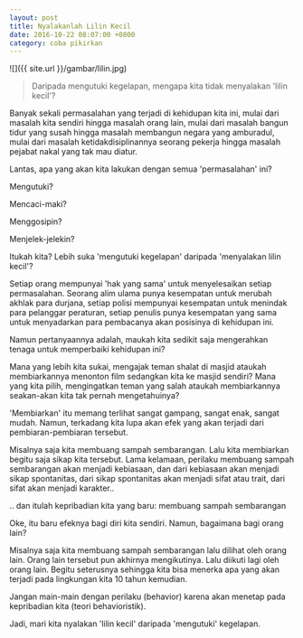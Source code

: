 ```yaml
---
layout: post
title: Nyalakanlah Lilin Kecil
date: 2016-10-22 08:07:00 +0800
category: coba pikirkan
---
```


![]({{ site.url }}/gambar/lilin.jpg)

> Daripada mengutuki kegelapan, mengapa kita tidak menyalakan 'lilin kecil'?

Banyak sekali permasalahan yang terjadi di kehidupan kita ini, mulai dari masalah kita sendiri hingga masalah orang lain, mulai dari masalah bangun tidur yang susah hingga masalah membangun negara yang amburadul, mulai dari masalah ketidakdisiplinannya seorang pekerja hingga masalah pejabat nakal yang tak mau diatur.

Lantas, apa yang akan kita lakukan dengan semua 'permasalahan' ini?

<!-- more -->

Mengutuki?

Mencaci-maki?

Menggosipin?

Menjelek-jelekin?

Itukah kita? Lebih suka 'mengutuki kegelapan' daripada 'menyalakan lilin kecil'?

Setiap orang mempunyai 'hak yang sama' untuk menyelesaikan setiap permasalahan. Seorang alim ulama punya kesempatan untuk merubah akhlak para durjana, setiap polisi mempunyai kesempatan untuk menindak para pelanggar peraturan, setiap penulis punya kesempatan yang sama untuk menyadarkan para pembacanya akan posisinya di kehidupan ini.

Namun pertanyaannya adalah, maukah kita sedikit saja mengerahkan tenaga untuk memperbaiki kehidupan ini?

Mana yang lebih kita sukai, mengajak teman shalat di masjid ataukah membiarkannya menonton film sedangkan kita ke masjid sendiri? Mana yang kita pilih, mengingatkan teman yang salah ataukah membiarkannya seakan-akan kita tak pernah mengetahuinya?

'Membiarkan' itu memang terlihat sangat gampang, sangat enak, sangat mudah. Namun, terkadang kita lupa akan efek yang akan terjadi dari pembiaran-pembiaran tersebut.

Misalnya saja kita membuang sampah sembarangan. Lalu kita membiarkan begitu saja sikap kita tersebut. Lama kelamaan, perilaku membuang sampah sembarangan akan menjadi kebiasaan, dan dari kebiasaan akan menjadi sikap spontanitas, dari sikap spontanitas akan menjadi sifat atau trait, dari sifat akan menjadi karakter..

.. dan itulah kepribadian kita yang baru: membuang sampah sembarangan

Oke, itu baru efeknya bagi diri kita sendiri. Namun, bagaimana bagi orang lain?

Misalnya saja kita membuang sampah sembarangan lalu dilihat oleh orang lain. Orang lain tersebut pun akhirnya mengikutinya. Lalu diikuti lagi oleh orang lain. Begitu seterusnya sehingga kita bisa menerka apa yang akan terjadi pada lingkungan kita 10 tahun kemudian.

Jangan main-main dengan perilaku (behavior) karena akan menetap pada kepribadian kita (teori behavioristik).

Jadi, mari kita nyalakan 'lilin kecil' daripada 'mengutuki' kegelapan.